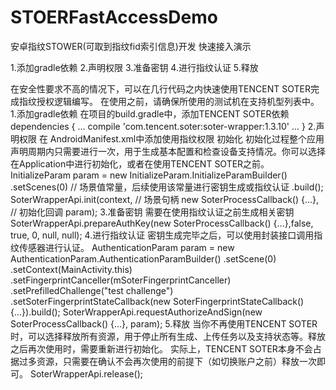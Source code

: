 # STOERFastAccessDemo

安卓指纹STOWER(可取到指纹fid索引信息)开发 快速接入演示

1.添加gradle依赖
2.声明权限
3.准备密钥
4.进行指纹认证
5.释放

在安全性要求不高的情况下，可以在几行代码之内快速使用TENCENT SOTER完成指纹授权逻辑编写。
在使用之前，请确保所使用的测试机在支持机型列表中。
1.添加gradle依赖
在项目的build.gradle中，添加TENCENT SOTER依赖
dependencies {
    ...
    compile 'com.tencent.soter:soter-wrapper:1.3.10'
    ...
}
2.声明权限
在 AndroidManifest.xml中添加使用指纹权限
<uses-permission android:name="android.permission.USE_FINGERPRINT"/>
初始化
初始化过程整个应用声明周期内只需要进行一次，用于生成基本配置和检查设备支持情况。你可以选择在Application中进行初始化，或者在使用TENCENT SOTER之前。
InitializeParam param = new InitializeParam.InitializeParamBuilder()
.setScenes(0) // 场景值常量，后续使用该常量进行密钥生成或指纹认证
.build();
SoterWrapperApi.init(context, // 场景句柄
new SoterProcessCallback<SoterProcessNoExtResult>() {...}, // 初始化回调
param);
3.准备密钥
需要在使用指纹认证之前生成相关密钥
SoterWrapperApi.prepareAuthKey(new SoterProcessCallback<SoterProcessKeyPreparationResult>() {...},false, true, 0, null, null);
4.进行指纹认证
密钥生成完毕之后，可以使用封装接口调用指纹传感器进行认证。
AuthenticationParam param = new AuthenticationParam.AuthenticationParamBuilder()
                                    .setScene(0)
                                    .setContext(MainActivity.this)
                                    .setFingerprintCanceller(mSoterFingerprintCanceller)
                                    .setPrefilledChallenge("test challenge")
                                    .setSoterFingerprintStateCallback(new SoterFingerprintStateCallback() {...}).build();
SoterWrapperApi.requestAuthorizeAndSign(new SoterProcessCallback<SoterProcessAuthenticationResult>() {...}, param);
5.释放
当你不再使用TENCENT SOTER时，可以选择释放所有资源，用于停止所有生成、上传任务以及支持状态等。释放之后再次使用时，需要重新进行初始化。 实际上，TENCENT SOTER本身不会占据过多资源，只需要在确认不会再次使用的前提下（如切换账户之前）释放一次即可。
SoterWrapperApi.release();

